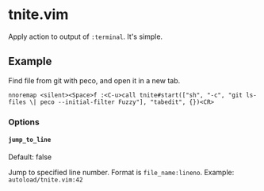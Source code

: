 tnite.vim
===

Apply action to output of `:terminal`.
It's simple.


Example
---


Find file from git with peco, and open it in a new tab.


```vim
nnoremap <silent><Space>f :<C-u>call tnite#start(["sh", "-c", "git ls-files \| peco --initial-filter Fuzzy"], "tabedit", {})<CR>
```

### Options

#### `jump_to_line`

Default: false

Jump to specified line number. Format is `file_name:lineno`.
Example: `autoload/tnite.vim:42`
